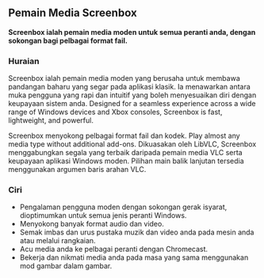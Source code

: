 <!-- Markdown version of store listing for localization. -->
<!-- Feel free to adapt or modify key points if necessary. -->
## Pemain Media Screenbox

**Screenbox ialah pemain media moden untuk semua peranti anda, dengan sokongan bagi pelbagai format fail.**

### Huraian

Screenbox ialah pemain media moden yang berusaha untuk membawa pandangan baharu yang segar pada aplikasi klasik. Ia menawarkan antara muka pengguna yang rapi dan intuitif yang boleh menyesuaikan diri dengan keupayaan sistem anda. Designed for a seamless experience across a wide range of Windows devices and Xbox consoles, Screenbox is fast, lightweight, and powerful.

Screenbox menyokong pelbagai format fail dan kodek. Play almost any media type without additional add-ons. Dikuasakan oleh LibVLC, Screenbox menggabungkan segala yang terbaik daripada pemain media VLC serta keupayaan aplikasi Windows moden. Pilihan main balik lanjutan tersedia menggunakan argumen baris arahan VLC.

### Ciri

- Pengalaman pengguna moden dengan sokongan gerak isyarat, dioptimumkan untuk semua jenis peranti Windows.
- Menyokong banyak format audio dan video.
- Semak imbas dan urus pustaka muzik dan video anda pada mesin anda atau melalui rangkaian.
- Acu media anda ke pelbagai peranti dengan Chromecast.
- Bekerja dan nikmati media anda pada masa yang sama menggunakan mod gambar dalam gambar.
